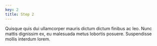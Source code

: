 ```yaml
---
key: 2
title: Step 2
---
```


Quisque quis dui ullamcorper mauris dictum dictum finibus ac leo. Nunc mattis dignissim ex, eu malesuada metus lobortis posuere. Suspendisse mollis interdum lorem.
